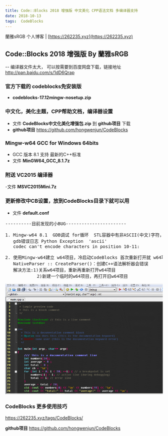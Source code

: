 ```yaml
---
title: Code::Blocks 2018 增强版 中文美化 CPP语法文档 多编译器支持
date: 2018-10-13
tags:  CodeBlocks
---
```


蘭雅sRGB 个人博客 | [https://262235.xyz](https://262235.xyz)

## Code::Blocks 2018 增强版 By 蘭雅sRGB
-- 编译器文件太大， 可以按需要到百度网盘下载，链接地址 http://pan.baidu.com/s/1dD6Qrap

### 官方下载的 codeblocks免安装版
- **codeblocks-17.12mingw-nosetup.zip**

### 中文化，美化主题，CPP帮助文档，编译器设置
- 文件 **CodeBlocks中文化美化增强包.zip** 到 **github项目** 下载
- **github项目**   https://github.com/hongwenjun/CodeBlocks

### Mingw-w64  GCC for Windows 64bits
- GCC 版本 8.1 支持 最新的C++标准
- 文件 **MinGW64_GCC_8.1.7z**

### 附送 VC2015 编译器
-文件 **MSVC2015Mini.7z**

### 更新修改中CB设置，放到CodeBlocks目录下就可以用
- 文件 **default.conf**

<pre>
----------目前发现的小BUG-----------------------

1. Mingw-w64 8.1  GDB调试 for循环  STL容器中有非ASCII(中文)字符，会转码错误
   gdb错误日志 Python Exception <type 'exceptions.UnicodeEncodeError'> 'ascii' 
   codec can't encode characters in position 10-11: 

2. 使用Mingw-w64建立 w64项目，冷启动CodeBlocks 首次重新打开就 w64项目， 
   NativeParser :: CreateParser()：创建C++语法解析器会错误
   解决方法:1)关系w64项目，重新再重新打开w64项目  
            2)新建一个临时的w64项目，再打开旧w64项目
</pre>

![](/webp/cb/help.webp)

### CodeBlocks 更多使用技巧
https://262235.xyz/tags/CodeBlocks/

**github项目**   https://github.com/hongwenjun/CodeBlocks